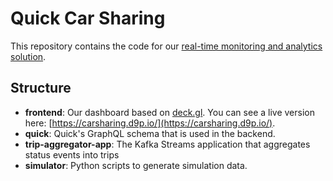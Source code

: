 # Quick Car Sharing 

This repository contains the code for our [real-time monitoring and analytics
solution](https://d9p.io/solution-real-time-monitoring-and-analytics/).

## Structure


* **frontend**: Our dashboard based on [deck.gl](https://deck.gl/). You can see
  a live version here: [https://carsharing.d9p.io/](https://carsharing.d9p.io/).
* **quick**: Quick's GraphQL schema that is used in the backend.
* **trip-aggregator-app**: The Kafka Streams application that aggregates status
  events into trips
* **simulator**: Python scripts to generate simulation data.
